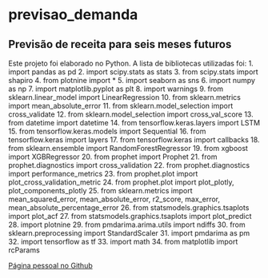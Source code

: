 # previsao_demanda
## Previsão de receita para seis meses futuros
Este projeto foi elaborado no Python. A lista de bibliotecas utilizadas foi: 1. import pandas as pd
                                                                             2. import scipy.stats as stats
                                                                             3. from scipy.stats import shapiro
                                                                             4. from plotnine import *
                                                                             5. import seaborn as sns
                                                                             6. import numpy as np
                                                                             7. import matplotlib.pyplot as plt
                                                                             8. import warnings
                                                                             9. from sklearn.linear_model import LinearRegression
                                                                             10. from sklearn.metrics import mean_absolute_error
                                                                             11. from sklearn.model_selection import cross_validate
                                                                             12. from sklearn.model_selection import cross_val_score
                                                                             13. from datetime import datetime
                                                                             14. from tensorflow.keras.layers import LSTM
                                                                             15. from tensorflow.keras.models import Sequential
                                                                             16. from tensorflow.keras import layers
                                                                             17. from tensorflow.keras import callbacks
                                                                             18. from sklearn.ensemble import RandomForestRegressor
                                                                             19. from xgboost import XGBRegressor
                                                                             20. from prophet import Prophet
                                                                             21. from prophet.diagnostics import cross_validation
                                                                             22. from prophet.diagnostics import performance_metrics
                                                                             23. from prophet.plot import plot_cross_validation_metric
                                                                             24. from prophet.plot import plot_plotly, plot_components_plotly
                                                                             25. from sklearn.metrics import mean_squared_error, mean_absolute_error, r2_score, max_error, mean_absolute_percentage_error
                                                                             26. from statsmodels.graphics.tsaplots import plot_acf
                                                                             27. from statsmodels.graphics.tsaplots import plot_predict
                                                                             28. import plotnine
                                                                             29. from pmdarima.arima.utils import ndiffs
                                                                             30. from sklearn.preprocessing import StandardScaler
                                                                             31. import pmdarima as pm
                                                                             32. import tensorflow as tf
                                                                             33. import math
                                                                             34. from matplotlib import rcParams
                                                                            
[Página pessoal no Github](https://robertomoniz.github.io/)

